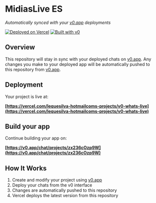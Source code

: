 # MidiasLive ES

*Automatically synced with your [v0.app](https://v0.app) deployments*

[![Deployed on Vercel](https://img.shields.io/badge/Deployed%20on-Vercel-black?style=for-the-badge&logo=vercel)](https://vercel.com/lequesilva-hotmailcoms-projects/v0-whats-live)
[![Built with v0](https://img.shields.io/badge/Built%20with-v0.app-black?style=for-the-badge)](https://v0.app/chat/projects/zx236cOzp9W)

## Overview

This repository will stay in sync with your deployed chats on [v0.app](https://v0.app).
Any changes you make to your deployed app will be automatically pushed to this repository from [v0.app](https://v0.app).

## Deployment

Your project is live at:

**[https://vercel.com/lequesilva-hotmailcoms-projects/v0-whats-live](https://vercel.com/lequesilva-hotmailcoms-projects/v0-whats-live)**

## Build your app

Continue building your app on:

**[https://v0.app/chat/projects/zx236cOzp9W](https://v0.app/chat/projects/zx236cOzp9W)**

## How It Works

1. Create and modify your project using [v0.app](https://v0.app)
2. Deploy your chats from the v0 interface
3. Changes are automatically pushed to this repository
4. Vercel deploys the latest version from this repository
